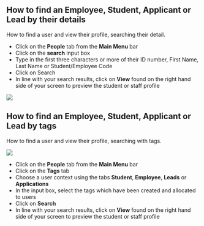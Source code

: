 ## **How to find an Employee, Student, Applicant or Lead by their details**

How to find a user and view their profile, searching their detail. 

-   Click on the **People** tab from the **Main Menu** bar
-   Click on the **search** input box
-   Type in the first three characters or more of their ID number, First Name, Last Name or Student/Employee Code
-   Click on Search
-   In line with your search results, click on **View** found on the right hand side of your screen to preview the student or staff profile

[![](https://studentmanager.blob.core.windows.net/resources/d5068876-79c5-458a-aa92-1ab25ba80b74.png)](https://studentmanager.blob.core.windows.net/resources/d5068876-79c5-458a-aa92-1ab25ba80b74.png)

## **How to find an Employee, Student, Applicant or Lead by tags**

How to find a user and view their profile, searching with tags. 

[![](https://studentmanager.blob.core.windows.net/resources/c8f5369f-08a1-4824-8291-8b169638a4bf.png)](https://studentmanager.blob.core.windows.net/resources/c8f5369f-08a1-4824-8291-8b169638a4bf.png)

-   Click on the **People** tab from the **Main Menu** bar
-   Click on the **Tags** tab
-   Choose a user context using the tabs **Student**, **Employee**, **Leads** or **Applications**
-   In the input box, select the tags which have been created and allocated to users
-   Click on **Search**
-   In line with your search results, click on **View** found on the right hand side of your screen to preview the student or staff profile
<!--stackedit_data:
eyJoaXN0b3J5IjpbLTEzOTQ4MzMxNDAsLTE0NjI4NjY5NywtND
IzMjYzODg2LC02Mzc0MTc0MF19
-->